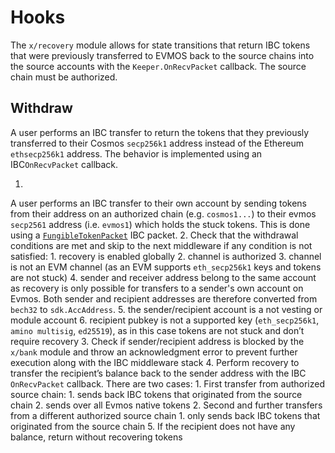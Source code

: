 <!--
order: 2
-->

# Hooks

The `x/recovery` module allows for state transitions that return IBC tokens that were previously transferred to EVMOS back to the source chains into the source accounts with the `Keeper.OnRecvPacket` callback.
The source chain must be authorized.

## Withdraw

A user performs an IBC transfer to return the tokens that they previously transferred to their Cosmos `secp256k1` address instead of the Ethereum `ethsecp256k1` address.
The behavior is implemented using an IBC`OnRecvPacket` callback.

1.
A user performs an IBC transfer to their own account by sending tokens from their address on an authorized chain (e.g.
`cosmos1...`) to their evmos `secp2561` address (i.e.
`evmos1`)  which holds the stuck tokens.
 This is done using a [`FungibleTokenPacket`](https://github.com/cosmos/ibc/blob/master/spec/app/ics-020-fungible-token-transfer/README.md) IBC packet.
2. Check that the withdrawal conditions are met and skip to the next middleware if any condition is not satisfied:
    1. recovery is enabled globally
    2. channel is authorized
    3. channel is not an EVM channel (as an EVM supports `eth_secp256k1` keys and tokens are not stuck)
    4.
sender and receiver address belong to the same account as recovery is only possible for transfers to a sender's own account on Evmos.
Both sender and recipient addresses are therefore converted from `bech32` to `sdk.AccAddress`.
    5. the sender/recipient account is a not vesting or module account
    6.
recipient pubkey is not a supported key (`eth_secp256k1`, `amino multisig`, `ed25519`), as in this case tokens are not stuck and don’t require recovery
3.
Check if sender/recipient address is blocked by the `x/bank` module and throw an acknowledgment error to prevent further execution along with the IBC middleware stack
4.
Perform recovery to transfer the recipient’s balance back to the sender address with the IBC `OnRecvPacket` callback.
There are two cases:
    1. First transfer from authorized source chain:
        1. sends back IBC tokens that originated from the source chain
        2. sends over all Evmos native tokens
    2. Second and further transfers from a different authorized source chain
        1. only sends back IBC tokens that originated from the source chain
5. If the recipient does not have any balance, return without recovering tokens
